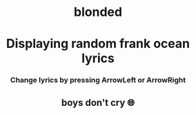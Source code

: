 # <p align ="center">blonded</p>


### <h1 align ="center">Displaying random frank ocean lyrics</h1>
### <h3 align="center">Change lyrics by pressing ArrowLeft or ArrowRight</h3>
## <p align ="center">boys don't cry 🌐 </p>

